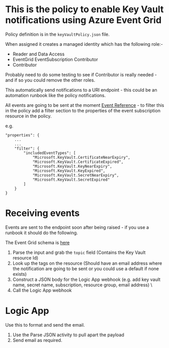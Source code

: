# This is the policy to enable Key Vault notifications using Azure Event Grid

Policy definition is in the ```keyVaultPolicy.json``` file.

When assigned it creates a managed identity which has the following role:-
- Reader and Data Access
- EventGrid EventSubscription Contributor
- Contributor

Probably need to do some testing to see if Contributor is really needed - and if so you could remove the other roles.

This automatically send notifications to a URI endpoint - this could be an automation runbook like the policy notifications. 

All events are going to be sent at the moment [Event Reference](https://docs.microsoft.com/en-us/azure/event-grid/event-schema-key-vault?tabs=event-grid-event-schema#available-event-types) - to filter this in the policy add a filter section to the properties of the event subscription resource in the policy.

e.g. 

```
"properties": {
    ...
    ...
    "filter": {
        "includedEventTypes": [
            "Microsoft.KeyVault.CertificateNearExpiry",
            "Microsoft.KeyVault.CertificateExpired",
            "Microsoft.KeyVault.KeyNearExpiry",
            "Microsoft.KeyVault.KeyExpired",
            "Microsoft.KeyVault.SecretNearExpiry",
            "Microsoft.KeyVault.SecretExpired"
        ]
    }
}
```

# Receiving events

Events are sent to the endpoint soon after being raised - if you use a runbook it should do the following.

The Event Grid schema is [here](https://docs.microsoft.com/en-us/azure/event-grid/event-schema#event-schema)

1) Parse the input and grab the ```topic``` field (Contains the Key Vault resource Id)
2) Look up the tags on the resource (Should have an email address where the notification are going to be sent or you could use a default if none exists)
3) Construct a JSON body for the Logic App webhook (e.g. add key vault name, secret name, subscription, resource group, email address) \
4) Call the Logic App webhook

# Logic App

Use this to format and send the email.

1) Use the Parse JSON activity to pull apart the payload 
2) Send email as required. 